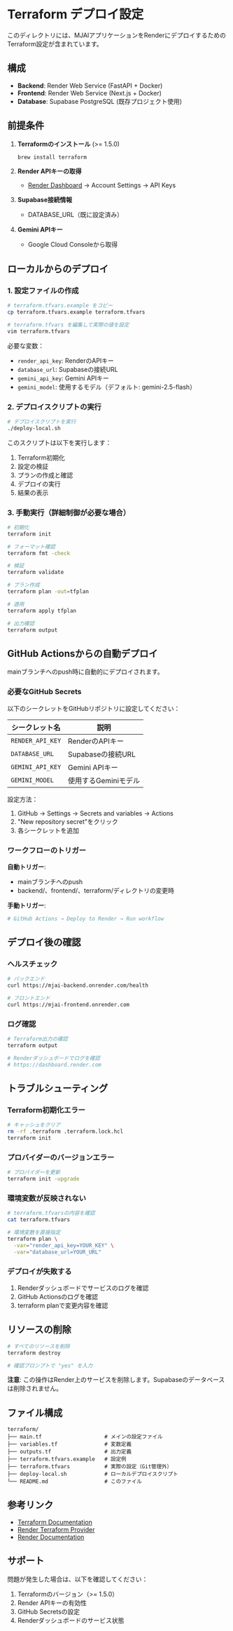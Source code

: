 # Terraform デプロイ設定

このディレクトリには、MJAIアプリケーションをRenderにデプロイするためのTerraform設定が含まれています。

## 構成

- **Backend**: Render Web Service (FastAPI + Docker)
- **Frontend**: Render Web Service (Next.js + Docker)
- **Database**: Supabase PostgreSQL (既存プロジェクト使用)

## 前提条件

1. **Terraformのインストール** (>= 1.5.0)
   ```bash
   brew install terraform
   ```

2. **Render APIキーの取得**
   - [Render Dashboard](https://dashboard.render.com) → Account Settings → API Keys

3. **Supabase接続情報**
   - DATABASE_URL（既に設定済み）

4. **Gemini APIキー**
   - Google Cloud Consoleから取得

## ローカルからのデプロイ

### 1. 設定ファイルの作成

```bash
# terraform.tfvars.example をコピー
cp terraform.tfvars.example terraform.tfvars

# terraform.tfvars を編集して実際の値を設定
vim terraform.tfvars
```

必要な変数：
- `render_api_key`: RenderのAPIキー
- `database_url`: Supabaseの接続URL
- `gemini_api_key`: Gemini APIキー
- `gemini_model`: 使用するモデル（デフォルト: gemini-2.5-flash）

### 2. デプロイスクリプトの実行

```bash
# デプロイスクリプトを実行
./deploy-local.sh
```

このスクリプトは以下を実行します：
1. Terraform初期化
2. 設定の検証
3. プランの作成と確認
4. デプロイの実行
5. 結果の表示

### 3. 手動実行（詳細制御が必要な場合）

```bash
# 初期化
terraform init

# フォーマット確認
terraform fmt -check

# 検証
terraform validate

# プラン作成
terraform plan -out=tfplan

# 適用
terraform apply tfplan

# 出力確認
terraform output
```

## GitHub Actionsからの自動デプロイ

mainブランチへのpush時に自動的にデプロイされます。

### 必要なGitHub Secrets

以下のシークレットをGitHubリポジトリに設定してください：

| シークレット名 | 説明 |
|--------------|------|
| `RENDER_API_KEY` | RenderのAPIキー |
| `DATABASE_URL` | Supabaseの接続URL |
| `GEMINI_API_KEY` | Gemini APIキー |
| `GEMINI_MODEL` | 使用するGeminiモデル |

設定方法：
1. GitHub → Settings → Secrets and variables → Actions
2. "New repository secret"をクリック
3. 各シークレットを追加

### ワークフローのトリガー

**自動トリガー**:
- mainブランチへのpush
- backend/、frontend/、terraform/ディレクトリの変更時

**手動トリガー**:
```bash
# GitHub Actions → Deploy to Render → Run workflow
```

## デプロイ後の確認

### ヘルスチェック

```bash
# バックエンド
curl https://mjai-backend.onrender.com/health

# フロントエンド
curl https://mjai-frontend.onrender.com
```

### ログ確認

```bash
# Terraform出力の確認
terraform output

# Renderダッシュボードでログを確認
# https://dashboard.render.com
```

## トラブルシューティング

### Terraform初期化エラー

```bash
# キャッシュをクリア
rm -rf .terraform .terraform.lock.hcl
terraform init
```

### プロバイダーのバージョンエラー

```bash
# プロバイダーを更新
terraform init -upgrade
```

### 環境変数が反映されない

```bash
# terraform.tfvarsの内容を確認
cat terraform.tfvars

# 環境変数を直接指定
terraform plan \
  -var="render_api_key=YOUR_KEY" \
  -var="database_url=YOUR_URL"
```

### デプロイが失敗する

1. Renderダッシュボードでサービスのログを確認
2. GitHub Actionsのログを確認
3. terraform planで変更内容を確認

## リソースの削除

```bash
# すべてのリソースを削除
terraform destroy

# 確認プロンプトで "yes" を入力
```

**注意**: この操作はRender上のサービスを削除します。Supabaseのデータベースは削除されません。

## ファイル構成

```
terraform/
├── main.tf                    # メインの設定ファイル
├── variables.tf               # 変数定義
├── outputs.tf                 # 出力定義
├── terraform.tfvars.example   # 設定例
├── terraform.tfvars           # 実際の設定（Git管理外）
├── deploy-local.sh            # ローカルデプロイスクリプト
└── README.md                  # このファイル
```

## 参考リンク

- [Terraform Documentation](https://www.terraform.io/docs)
- [Render Terraform Provider](https://registry.terraform.io/providers/render-oss/render/latest/docs)
- [Render Documentation](https://render.com/docs)

## サポート

問題が発生した場合は、以下を確認してください：

1. Terraformのバージョン（>= 1.5.0）
2. Render APIキーの有効性
3. GitHub Secretsの設定
4. Renderダッシュボードのサービス状態
